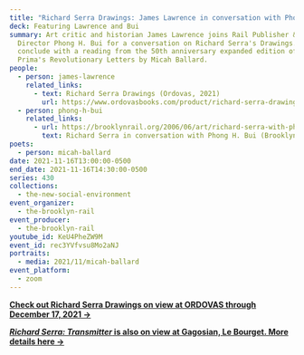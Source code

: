 ```yaml
---
title: "Richard Serra Drawings: James Lawrence in conversation with Phong H. Bui "
deck: Featuring Lawrence and Bui
summary: Art critic and historian James Lawrence joins Rail Publisher & Artistic
  Director Phong H. Bui for a conversation on Richard Serra's Drawings. We
  conclude with a reading from the 50th anniversary expanded edition of Diane di
  Prima's Revolutionary Letters by Micah Ballard.
people:
  - person: james-lawrence
    related_links:
      - text: Richard Serra Drawings (Ordovas, 2021)
        url: https://www.ordovasbooks.com/product/richard-serra-drawings/
  - person: phong-h-bui
    related_links:
      - url: https://brooklynrail.org/2006/06/art/richard-serra-with-phong-bui
        text: Richard Serra in conversation with Phong H. Bui (Brooklyn Rail, June 2006)
poets:
  - person: micah-ballard
date: 2021-11-16T13:00:00-0500
end_date: 2021-11-16T14:30:00-0500
series: 430
collections:
  - the-new-social-environment
event_organizer:
  - the-brooklyn-rail
event_producer:
  - the-brooklyn-rail
youtube_id: KeU4PheZW9M
event_id: rec3YVfvsu8Mo2aNJ
portraits:
  - media: 2021/11/micah-ballard
event_platform:
  - zoom
---
```

**[Check out Richard Serra Drawings on view at ORDOVAS through December 17, 2021 →](https://www.ordovasart.com/exhibition/richard-serra-drawings/)**



**[*Richard Serra: Transmitter* is also on view at Gagosian, Le Bourget. More details here →](https://gagosian.com/exhibitions/2021/richard-serra-transmitter/)**